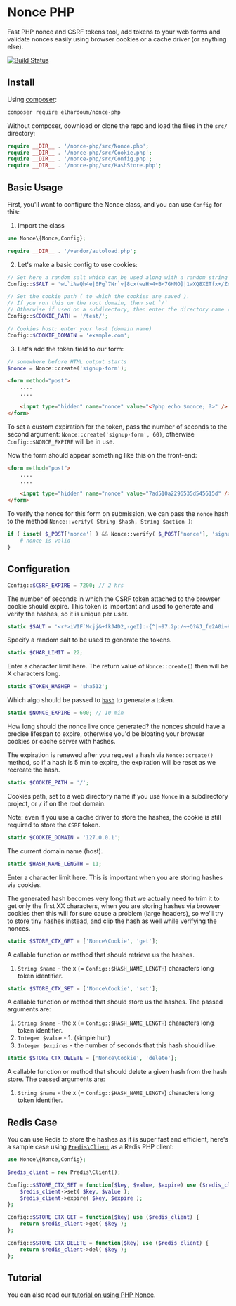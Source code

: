 # Nonce PHP

Fast PHP nonce and CSRF tokens tool, add tokens to your web forms and validate nonces easily using browser cookies or a cache driver (or anything else).

[![Build Status](https://travis-ci.org/elhardoum/nonce-php.svg?branch=master)](https://travis-ci.org/elhardoum/nonce-php)

## Install

Using [composer](https://getcomposer.org):

```bash
composer require elhardoum/nonce-php
```

Without composer, download or clone the repo and load the files in the `src/` directory:

```php
require __DIR__ . '/nonce-php/src/Nonce.php';
require __DIR__ . '/nonce-php/src/Cookie.php';
require __DIR__ . '/nonce-php/src/Config.php';
require __DIR__ . '/nonce-php/src/HashStore.php';
```

## Basic Usage

First, you'll want to configure the Nonce class, and you can use `Config` for this:

1. Import the class

```php
use Nonce\{Nonce,Config};

require __DIR__ . '/vendor/autoload.php';
```

2. Let's make a basic config to use cookies:

```php
// Set here a random salt which can be used along with a random string to generate the CSRF token.
Config::$SALT = 'wL`i%aQh4e|0Pg`7Nr`v|8cx(wzH>4+B<7GHNO]|1wXQ8XETfx+/ZnSklrr&YK~W';

// Set the cookie path ( to which the cookies are saved ).
// If you run this on the root domain, then set `/`
// Otherwise if used on a subdirectory, then enter the directory name (e.g /my-custom-site/ for http://example.com/my-custom-site/)
Config::$COOKIE_PATH = '/test/';

// Cookies host: enter your host (domain name)
Config::$COOKIE_DOMAIN = 'example.com';
```

3. Let's add the token field to our form:
```php
// somewhere before HTML output starts
$nonce = Nonce::create('signup-form');
```

```html
<form method="post">
    ....
    ....

    <input type="hidden" name="nonce" value="<?php echo $nonce; ?>" />
</form>

```

To set a custom expiration for the token, pass the number of seconds to the second argument: `Nonce::create('signup-form', 60)`, otherwise `Config::$NONCE_EXPIRE` will be in use.

Now the form should appear something like this on the front-end:

```html
<form method="post">
    ....
    ....

    <input type="hidden" name="nonce" value="7ad510a2296535d545615d" />
</form>
```

To verify the nonce for this form on submission, we can pass the `nonce` hash to the method `Nonce::verify( String $hash, String $action )`:

```php
if ( isset( $_POST['nonce'] ) && Nonce::verify( $_POST['nonce'], 'signup-form' ) ) {
    # nonce is valid
}
```

## Configuration

```php
Config::$CSRF_EXPIRE = 7200; // 2 hrs
```

The number of seconds in which the CSRF token attached to the browser cookie should expire. This token is important and used to generate and verify the hashes, so it is unique per user.

```php
static $SALT = '<r*>iVIF`Mcjj&+fkJ4D2,-geI]:-{^|~97.2p:/~+Q?&J_fe2A0i~H?89SeJ:Ztt>';
```

Specify a random salt to be used to generate the tokens.

```php
static $CHAR_LIMIT = 22;
```

Enter a character limit here. The return value of `Nonce::create()` then will be X characters long.

```php
static $TOKEN_HASHER = 'sha512';
```

Which algo should be passed to [`hash`](http://php.net/manual/en/function.hash.php) to generate a token.

```php
static $NONCE_EXPIRE = 600; // 10 min
```

How long should the nonce live once generated? the nonces should have a precise lifespan to expire, otherwise you'd be bloating your browser cookies or cache server with hashes.

The expiration is renewed after you request a hash via `Nonce::create()` method, so if a hash is 5 min to expire, the expiration will be reset as we recreate the hash.

```php
static $COOKIE_PATH = '/';
```

Cookies path, set to a web directory name if you use `Nonce` in a subdirectory project, or `/` if on the root domain.

Note: even if you use a cache driver to store the hashes, the cookie is still required to store the `CSRF` token.

```php
static $COOKIE_DOMAIN = '127.0.0.1';
```

The current domain name (host).

```php
static $HASH_NAME_LENGTH = 11;
```

Enter a character limit here. This is important when you are storing hashes via cookies.

The generated hash becomes very long that we actually need to trim it to get only the first XX characters, when you are storing hashes via browser cookies then this will for sure cause a problem (large headers), so we'll try to store tiny hashes instead, and clip the hash as well while verifying the nonces.

```php
static $STORE_CTX_GET = ['Nonce\Cookie', 'get'];
```

A callable function or method that should retrieve us the hashes.

1. `String $name` - the x (= `Config::$HASH_NAME_LENGTH`) characters long token identifier.

```php
static $STORE_CTX_SET = ['Nonce\Cookie', 'set'];
```

A callable function or method that should store us the hashes. The passed arguments are:

1. `String $name` - the x (= `Config::$HASH_NAME_LENGTH`) characters long token identifier.
2. `Integer $value` - 1. (simple huh)
3. `Integer $expires` - the number of seconds that this hash should live.


```php
static $STORE_CTX_DELETE = ['Nonce\Cookie', 'delete'];
```

A callable function or method that should delete a given hash from the hash store. The passed arguments are:

1. `String $name` - the x (= `Config::$HASH_NAME_LENGTH`) characters long token identifier.

## Redis Case

You can use Redis to store the hashes as it is super fast and efficient, here's a sample case using [`Predis\Client`](https://github.com/nrk/predis) as a Redis PHP client:

```php
use Nonce\{Nonce,Config};

$redis_client = new Predis\Client();

Config::$STORE_CTX_SET = function($key, $value, $expire) use ($redis_client) {
    $redis_client->set( $key, $value );
    $redis_client->expire( $key, $expire );
};

Config::$STORE_CTX_GET = function($key) use ($redis_client) {
    return $redis_client->get( $key );
};

Config::$STORE_CTX_DELETE = function($key) use ($redis_client) {
    return $redis_client->del( $key );
};
```

## Tutorial

You can also read our [tutorial on using PHP Nonce](https://samelh.com/blog/2017/10/31/protect-forms-urls-csrf-attacks-php-nonce-tokens/).

